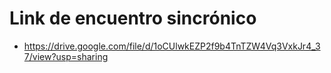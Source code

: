 # Link de encuentro sincrónico
* https://drive.google.com/file/d/1oCUlwkEZP2f9b4TnTZW4Vq3VxkJr4_37/view?usp=sharing